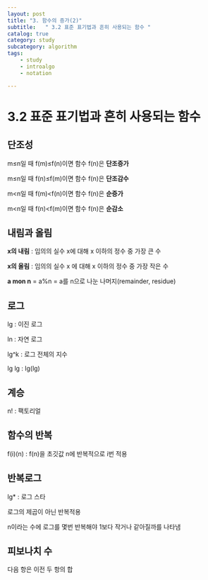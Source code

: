 ```yaml
---
layout: post
title: "3. 함수의 증가(2)"
subtitle:   " 3.2 표준 표기법과 흔히 사용되는 함수 "
catalog: true
category: study
subcategory: algorithm
tags:
    - study
    - introalgo
    - notation

---
```


# 3.2 표준 표기법과 흔히 사용되는 함수

## 단조성

m≤n일 때 f(m)≤f(n)이면 함수 f(n)은 **단조증가**

m≤n일 때 f(n)≤f(m)이면 함수 f(n)은 **단조감수**

m<n일 때 f(m)<f(n)이면 함수 f(n)은 **순증가**

m<n일 때 f(n)<f(m)이면 함수 f(n)은 **순감소**



## 내림과 올림

**x의 내림** : 임의의 실수 x에 대해 x 이하의 정수 중 가장 큰 수

**x의 올림** : 임의의 실수 x 에 대해 x 이하의 정수 중 가장 작은 수



**a mon n** = a%n = a를 n으로 나눈 나머지(remainder, residue)



## 로그

lg : 이진 로그

ln : 자연 로그

lg^k : 로그 전체의 지수

lg lg : lg(lg)



## 계승

n! : 팩토리얼



## 함수의 반복

f(i)(n) : f(n)을 초깃값 n에 반복적으로 i번 적용



## 반복로그

lg* : 로그 스타 

로그의 제곱이 아닌 반복적용

n이라는 수에 로그를 몇번 반복해야 1보다 작거나 같아질까를 나타냄



## 피보나치 수

다음 항은 이전 두 항의 합
